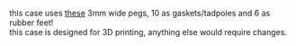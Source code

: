 this case uses [these](https://de.aliexpress.com/item/1005004496190801.html?spm=a2g0o.order_list.order_list_main.5.73fa5c5fQ7JZIB&gatewayAdapt=glo2deu) 3mm wide pegs, 10 as gaskets/tadpoles and 6 as rubber feet! \
this case is designed for 3D printing, anything else would require changes.
